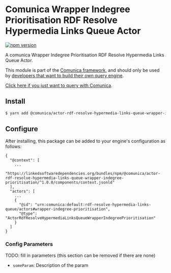 # Comunica Wrapper Indegree Prioritisation RDF Resolve Hypermedia Links Queue Actor

[![npm version](https://badge.fury.io/js/%40comunica%2Factor-rdf-resolve-hypermedia-links-queue-wrapper-indegree-prioritisation.svg)](https://www.npmjs.com/package/@comunica/actor-rdf-resolve-hypermedia-links-queue-wrapper-indegree-prioritisation)

A comunica Wrapper Indegree Prioritisation RDF Resolve Hypermedia Links Queue Actor.

This module is part of the [Comunica framework](https://github.com/comunica/comunica),
and should only be used by [developers that want to build their own query engine](https://comunica.dev/docs/modify/).

[Click here if you just want to query with Comunica](https://comunica.dev/docs/query/).

## Install

```bash
$ yarn add @comunica/actor-rdf-resolve-hypermedia-links-queue-wrapper-indegree-prioritisation
```

## Configure

After installing, this package can be added to your engine's configuration as follows:
```text
{
  "@context": [
    ...
    "https://linkedsoftwaredependencies.org/bundles/npm/@comunica/actor-rdf-resolve-hypermedia-links-queue-wrapper-indegree-prioritisation/^1.0.0/components/context.jsonld"
  ],
  "actors": [
    ...
    {
      "@id": "urn:comunica:default:rdf-resolve-hypermedia-links-queue/actors#wrapper-indegree-prioritisation",
      "@type": "ActorRdfResolveHypermediaLinksQueueWrapperIndegreePrioritisation"
    }
  ]
}
```

### Config Parameters

TODO: fill in parameters (this section can be removed if there are none)

* `someParam`: Description of the param
